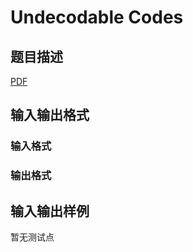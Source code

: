 # Undecodable Codes

## 题目描述

[problemUrl]: https://uva.onlinejudge.org/index.php?option=com_onlinejudge&Itemid=8&category=245&page=show_problem&problem=3451

[PDF](https://uva.onlinejudge.org/external/10/p1010.pdf)

## 输入输出格式

### 输入格式

### 输出格式

## 输入输出样例

暂无测试点

